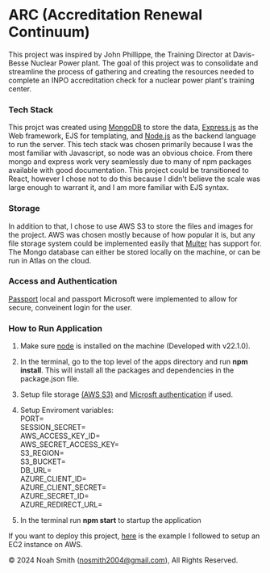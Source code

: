 <h1>ARC (Accreditation Renewal Continuum)</h1>

This project was inspired by John Phillippe, the Training Director at Davis-Besse Nuclear Power plant. The goal of this project was to consolidate and streamline the process of gathering and creating the resources needed to complete an INPO accreditation check for a nuclear power plant's training center. 

<h3>Tech Stack</h3>
This projct was created using <a href="https://www.mongodb.com/">MongoDB</a> to store the data, <a href="https://expressjs.com/en/5x/api.html">Express.js</a> as the Web framework, EJS for templating, and <a href="https://nodejs.org/docs/latest/api/">Node.js</a> as the backend language to run the server. This tech stack was chosen primarily because I was the most familiar with Javascript, so node was an obvious choice. From there mongo and express work very seamlessly due to many of npm packages available with good documentation. This project could be transitioned to React, however I chose not to do this because I didn't believe the scale was large enough to warrant it, and I am more familiar with EJS syntax. 

<h3>Storage</h3>
In addition to that, I chose to use AWS S3 to store the files and images for the project. AWS was chosen mostly because of how popular it is, but any file storage system could be implemented easily that <a href="https://www.npmjs.com/package/multer">Multer</a> has support for. The Mongo database can either be stored locally on the machine, or can be run in Atlas on the cloud.

<h3>Access and Authentication</h3>
<a href="https://www.passportjs.org/packages/">Passport</a> local and passport Microsoft were implemented to allow for secure, conveinent login for the user.

<h3>How to Run Application</h3>

1. Make sure <a href="https://nodejs.org/en/download/package-manager">node</a> is installed on the machine (Developed with v22.1.0).

2. In the terminal, go to the top level of the apps directory and run <b>npm install</b>. This will install all the packages and dependencies in the package.json file.

3. Setup file storage <a href="https://docs.aws.amazon.com/AmazonS3/latest/userguide/creating-bucket.html">(AWS S3)</a> and <a href="https://www.passportjs.org/packages/passport-microsoft/">Microsft authentication</a> if used.

4. Setup Enviroment variables:<br>
PORT=<br>
SESSION_SECRET=<br>
AWS_ACCESS_KEY_ID=<br>
AWS_SECRET_ACCESS_KEY=<br>
S3_REGION=<br>
S3_BUCKET=<br>
DB_URL=<br>
AZURE_CLIENT_ID=<br>
AZURE_CLIENT_SECRET=<br>
AZURE_SECRET_ID=<br>
AZURE_REDIRECT_URL=<br>

5. In the terminal run <b>npm start</b> to startup the application

If you want to deploy this project, <a href="https://www.sammeechward.com/deploying-full-stack-js-to-aws-ec2">here</a> is the example I followed to setup an EC2 instance on AWS.


© 2024 Noah Smith (nosmith2004@gmail.com), All Rights Reserved.



